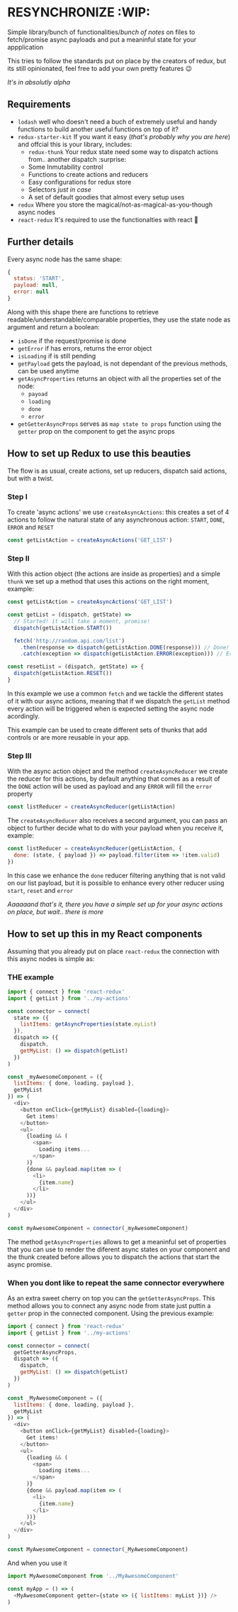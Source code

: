 # RESYNCHRONIZE :WIP:

Simple library/bunch of functionalities/*bunch of notes* on files to fetch/promise async payloads and put a meaninful state for your appplication

This tries to follow the standards put on place by the creators of redux, but its still opinionated, feel free to add your own pretty features :wink:

*It's in absolutly alpha*


## Requirements
- `lodash` well who doesn't need a buch of extremely useful and handy functions to build another useful functions on top of it?
- `redux-starter-kit` If you want it easy (*that's probably why you are here*) and offcial this is your library, includes:
  - `redux-thunk` Your redux state need some way to dispatch actions from.. another dispatch :surprise:
  - Some Inmutability control
  - Functions to create actions and reducers
  - Easy configurations for redux store
  - Selectors *just in case*
  - A set of default goodies that almost every setup uses
- `redux` Where you store the magical/not-as-magical-as-you-though async nodes
- `react-redux` It's required to use the functionalties with react :shrug:

## Further details

Every async node has the same shape:
```javascript
{
  status: 'START',
  payload: null,
  error: null
}
```

Along with this shape there are functions to retrieve readable/understandable/comparable properties, they use the state node as argument and return a boolean:

- `isDone` if the request/promise is done
- `getError` if has errors, returns the error object
- `isLoading` if is still pending
- `getPayload` gets the payload, is not dependant of the previous methods, can be used anytime
- `getAsyncProperties` returns an object with all the properties set of the node:
  - `payoad`
  - `loading`
  - `done`
  - `error`
- `getGetterAsyncProps` serves as `map state to props` function using the `getter` prop on the component to get the async props

## How to set up Redux to use this beauties

The flow is as usual, create actions, set up reducers, dispatch said actions, but with a twist.

### Step I
To create 'async actions' we use `createAsyncActions`: this creates a set of 4 actions to follow the natural state of any asynchronous action: `START`, `DONE`, `ERROR` and `RESET`

```javascript
const getListAction = createAsyncActions('GET_LIST')
```

### Step II
With this action object (the actions are inside as properties) and a simple `thunk` we set up a method that uses this actions on the right moment, example:

```javascript
const getListAction = createAsyncActions('GET_LIST')

const getList = (dispatch, getState) =>
  // Started! it will take a moment, promise!
  dispatch(getListAction.START())

  fetch('http://random.api.com/list')
    .then(response => dispatch(getListAction.DONE(response))) // Done! there you have your stuff!
    .catch(exception => dispatch(getListAction.ERROR(exception))) // Error!

const resetList = (dispatch, getState) => {
  dispatch(getListAction.RESET())
}
```

In this example we use a common `fetch` and we tackle the different states of it with our async actions, meaning that if we dispatch the `getList` method every action will be triggered when is expected setting the async node acordingly.

This example can be used to create different sets of thunks that add controls or are more reusable in your app.

### Step III
With the async action object and the method `createAsyncReducer` we create the reducer for this actions, by default anything that comes as a result of the `DONE` action will be used as payload and any `ERROR` will fill the `error` property

```javascript
const listReducer = createAsyncReducer(getListAction)
```

The `createAsyncReducer` also receives a second argument, you can pass an object to further decide what to do with your payload when you receive it, example:

```javascript
const listReducer = createAsyncReducer(getListAction, {
  done: (state, { payload }) => payload.filter(item => !item.valid)
})
```

In this case we enhance the `done` reducer filtering anything that is not valid on our list payload, but it is possible to enhance every other reducer using `start`, `reset` and `error`

*Aaaaaand that's it, there you have a simple set up for your async actions on place, but wait.. there is more*

## How to set up this in my React components
Assuming that you already put on place `react-redux` the connection with this async nodes is simple as:

### THE example
```javascript
import { connect } from 'react-redux'
import { getList } from '../my-actions'

const connector = connect(
  state => ({
    listItems: getAsyncProperties(state.myList)
  }),
  dispatch => ({
    dispatch,
    getMyList: () => dispatch(getList)
  })
)

const _myAwesomeComponent = ({
  listItems: { done, loading, payload },
  getMyList
}) => (
  <div>
    <button onClick={getMyList} disabled={loading}>
      Get items!
    </button>
    <ul>
      {loading && (
        <span>
          Loading items...
        </span>
      )}
      {done && payload.map(item => (
        <li>
          {item.name}
        </li>
      ))}
    </ul>
  </div>
)

const myAwesomeComponent = connector(_myAwesomeComponent)
```

The method `getAsyncProperties` allows to get a meaninful set of properties that you can use to render the diferent async states on your component and the thunk created before allows you to dispatch the actions that start the async promise.

### When you dont like to repeat the same connector everywhere

As an extra sweet cherry on top you can the `getGetterAsyncProps`. This method allows you to connect any async node from state just puttin a `getter` prop in the connected component. Using the previous example:

```javascript
import { connect } from 'react-redux'
import { getList } from '../my-actions'

const connector = connect(
  getGetterAsyncProps,
  dispatch => ({
    dispatch,
    getMyList: () => dispatch(getList)
  })
)

const _MyAwesomeComponent = ({
  listItems: { done, loading, payload },
  getMyList
}) => (
  <div>
    <button onClick={getMyList} disabled={loading}>
      Get items!
    </button>
    <ul>
      {loading && (
        <span>
          Loading items...
        </span>
      )}
      {done && payload.map(item => (
        <li>
          {item.name}
        </li>
      ))}
    </ul>
  </div>
)

const MyAwesomeComponent = connector(_MyAwesomeComponent)
```

And when you use it

```javascript
import MyAwesomeComponent from '../MyAwesomeComponent'

const myApp = () => (
  <MyAwesomeComponent getter={state => ({ listItems: myList })} />
)
```